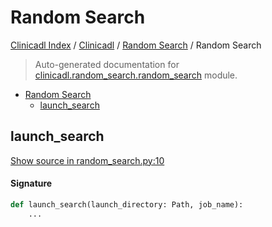 # Random Search

[Clinicadl Index](../../README.md#clinicadl-index) /
[Clinicadl](../index.md#clinicadl) /
[Random Search](./index.md#random-search) /
Random Search

> Auto-generated documentation for [clinicadl.random_search.random_search](../../../clinicadl/random_search/random_search.py) module.

- [Random Search](#random-search)
  - [launch_search](#launch_search)

## launch_search

[Show source in random_search.py:10](../../../clinicadl/random_search/random_search.py#L10)

#### Signature

```python
def launch_search(launch_directory: Path, job_name):
    ...
```
